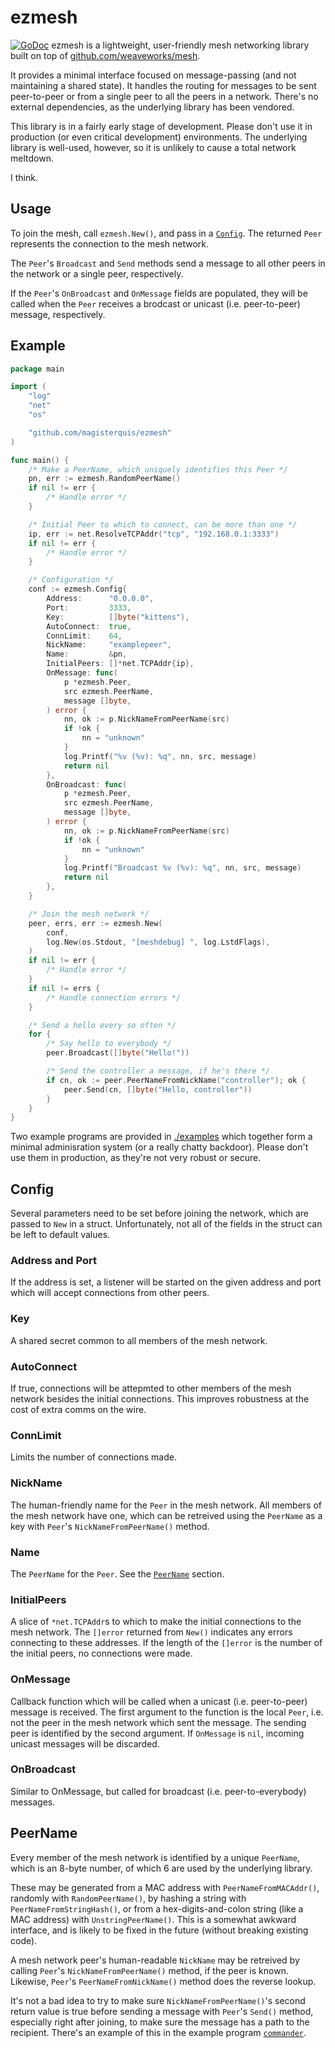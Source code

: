 ezmesh
======
[![GoDoc](https://godoc.org/github.com/magisterquis/ezmesh?status.svg)](https://godoc.org/github.com/magisterquis/ezmesh)
ezmesh is a lightweight, user-friendly mesh networking library built on top of
[github.com/weaveworks/mesh](https://github.com/weaveworks/mesh).

It provides a minimal interface focused on message-passing (and not maintaining
a shared state).  It handles the routing for messages to be sent peer-to-peer
or from a single peer to all the peers in a network.  There's no external
dependencies, as the underlying library has been vendored.

This library is in a fairly early stage of development.  Please don't use it in
production (or even critical development) environments.  The underlying library
is well-used, however, so it is unlikely to cause a total network meltdown.

I think.

Usage
-----
To join the mesh, call `ezmesh.New()`, and pass in a [`Config`](#config).  The
returned `Peer` represents the connection to the mesh network.

The `Peer`'s `Broadcast` and `Send` methods send a message to all other peers
in the network or a single peer, respectively.

If the `Peer`'s `OnBroadcast` and `OnMessage` fields are populated, they will
be called when the `Peer` receives a brodcast or unicast (i.e. peer-to-peer)
message, respectively.

Example
-------
```go
package main

import (
	"log"
	"net"
	"os"

	"github.com/magisterquis/ezmesh"
)

func main() {
	/* Make a PeerName, which uniquely identifies this Peer */
	pn, err := ezmesh.RandomPeerName()
	if nil != err {
		/* Handle error */
	}

	/* Initial Peer to which to connect, can be more than one */
	ip, err := net.ResolveTCPAddr("tcp", "192.168.0.1:3333")
	if nil != err {
		/* Handle error */
	}

	/* Configuration */
	conf := ezmesh.Config{
		Address:      "0.0.0.0",
		Port:         3333,
		Key:          []byte("kittens"),
		AutoConnect:  true,
		ConnLimit:    64,
		NickName:     "examplepeer",
		Name:         &pn,
		InitialPeers: []*net.TCPAddr{ip},
		OnMessage: func(
			p *ezmesh.Peer,
			src ezmesh.PeerName,
			message []byte,
		) error {
			nn, ok := p.NickNameFromPeerName(src)
			if !ok {
				nn = "unknown"
			}
			log.Printf("%v (%v): %q", nn, src, message)
			return nil
		},
		OnBroadcast: func(
			p *ezmesh.Peer,
			src ezmesh.PeerName,
			message []byte,
		) error {
			nn, ok := p.NickNameFromPeerName(src)
			if !ok {
				nn = "unknown"
			}
			log.Printf("Broadcast %v (%v): %q", nn, src, message)
			return nil
		},
	}

	/* Join the mesh network */
	peer, errs, err := ezmesh.New(
		conf,
		log.New(os.Stdout, "[meshdebug] ", log.LstdFlags),
	)
	if nil != err {
		/* Handle error */
	}
	if nil != errs {
		/* Handle connection errors */
	}

	/* Send a hello every so often */
	for {
		/* Say hello to everybody */
		peer.Broadcast([]byte("Hello!"))

		/* Send the controller a message, if he's there */
		if cn, ok := peer.PeerNameFromNickName("controller"); ok {
			peer.Send(cn, []byte("Hello, controller"))
		}
	}
}
```

Two example programs are provided in [./examples](examples) which together
form a minimal adminisration system (or a really chatty backdoor).  Please
don't use them in production, as they're not very robust or secure.

Config
------
Several parameters need to be set before joining the network, which are passed
to `New` in a struct.  Unfortunately, not all of the fields in the struct can
be left to default values.

### Address and Port
If the address is set, a listener will be started on the given address and port
which will accept connections from other peers.

### Key
A shared secret common to all members of the mesh network.

### AutoConnect
If true, connections will be attepmted to other members of the mesh network
besides the initial connections.  This improves robustness at the cost of
extra comms on the wire.

### ConnLimit
Limits the number of connections made.

### NickName
The human-friendly name for the `Peer` in the mesh network.  All members of the
mesh network have one, which can be retreived using the `PeerName` as a key
with `Peer`'s `NickNameFromPeerName()` method.

### Name
The `PeerName` for the `Peer`.  See the [`PeerName`](#PeerName) section.

### InitialPeers
A slice of `*net.TCPAddr`s to which to make the initial connections to the mesh
network.  The `[]error` returned from `New()` indicates any errors connecting
to these addresses.  If the length of the `[]error` is the number of the
initial peers, no connections were made.

### OnMessage
Callback function which will be called when a unicast (i.e. peer-to-peer)
message is received.  The first argument to the function is the local `Peer`,
i.e. not the peer in the mesh network which sent the message.  The sending
peer is identified by the second argument.  If `OnMessage` is `nil`, incoming
unicast messages will be discarded.

### OnBroadcast
Similar to OnMessage, but called for broadcast (i.e. peer-to-everybody)
messages.

PeerName
--------
Every member of the mesh network is identified by a unique `PeerName`, which is
an 8-byte number, of which 6 are used by the underlying library.

These may be generated from a MAC address with `PeerNameFromMACAddr()`,
randomly with `RandomPeerName()`, by hashing a string with
`PeerNameFromStringHash()`, or from a hex-digits-and-colon string (like a MAC
address) with `UnstringPeerName()`.  This is a somewhat awkward interface, and
is likely to be fixed in the future (without breaking existing code).

A mesh network peer's human-readable `NickName` may be retreived by calling
`Peer`'s `NickNameFromPeerName()` method, if the peer is known.  Likewise,
`Peer`'s `PeerNameFromNickName()` method does the reverse lookup.

It's not a bad idea to try to make sure `NickNameFromPeerName()`'s second
return value is true before sending a message with `Peer`'s `Send()` method,
especially right after joining, to make sure the message has a path to the
recipient.  There's an example of this in the example program
[`commander`](./examples/commander/commander.go).
